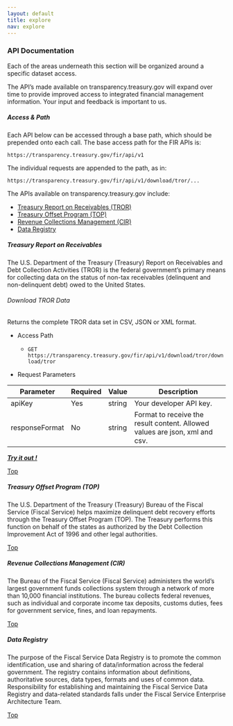 ```yaml
---
layout: default
title: explore
nav: explore
---
```


### API Documentation  <a id="page_top"></a>

Each of the areas underneath this section will be organized around a specific dataset access.

The API’s made available on transparency.treasury.gov will expand over time to provide improved access to integrated financial management information.  Your input and feedback is important to us.   

##### Access & Path

Each API below can be accessed through a base path, which should be prepended onto each call.  The base access path for the FIR APIs is:

`https://transparency.treasury.gov/fir/api/v1`

The individual requests are appended to the path, as in:

`https://transparency.treasury.gov/fir/api/v1/download/tror/...`  

The APIs available on transparency.treasury.gov include: 

*	[Treasury Report on Receivables (TROR)](#tror)
*	[Treasury Offset Program (TOP)](#top)
*	[Revenue Collections Management (CIR)](#cir)
*	[Data Registry](#data)

##### Treasury Report on Receivables <a id="tror"></a>

The U.S. Department of the Treasury (Treasury) Report on Receivables and Debt Collection Activities (TROR) is the federal government’s primary means for collecting data on the status of non-tax receivables (delinquent and non-delinquent debt) owed to the United States. 

###### Download TROR Data
Returns the complete TROR data set in CSV, JSON or XML format.

* Access Path
  * `GET https://transparency.treasury.gov/fir/api/v1/download/tror/download/tror`

* Request Parameters

| Parameter  | Required | Value | Description |
| ------------- | -------------| ------------- | -------------|
| apiKey | Yes | string | Your developer API key. |
| responseFormat | No | string | Format to receive the result content.  Allowed values are json, xml and csv. |

***[Try it out !](https://transparency.treasury.gov/fir/api/v1/download/tror/download/tror)***

[Top](#top)

##### Treasury Offset Program (TOP) <a id="top"></a>

The U.S. Department of the Treasury (Treasury) Bureau of the Fiscal Service (Fiscal Service) helps maximize delinquent debt recovery efforts through the Treasury Offset Program (TOP). The Treasury performs this function on behalf of the states as authorized by the Debt Collection Improvement Act of 1996 and other legal authorities.

[Top](#top)

##### Revenue Collections Management (CIR) <a id="cir"></a>

The Bureau of the Fiscal Service (Fiscal Service) administers the world’s largest government funds collections system through a network of more than 10,000 financial institutions. The bureau collects federal revenues, such as individual and corporate income tax deposits, customs duties, fees for government service, fines, and loan repayments.

[Top](#top)

##### Data Registry <a id="data"></a>

The purpose of the Fiscal Service Data Registry is to promote the common identification, use and sharing of data/information across the federal government. The registry contains information about definitions, authoritative sources, data types, formats and uses of common data. Responsibility for establishing and maintaining the Fiscal Service Data Registry and data-related standards falls under the Fiscal Service Enterprise Architecture Team.

[Top](#top)
